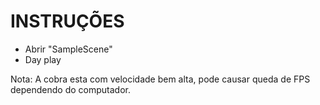 # INSTRUÇÕES

- Abrir "SampleScene"
- Day play

Nota: A cobra esta com velocidade bem alta, pode causar queda de FPS dependendo do computador. 
